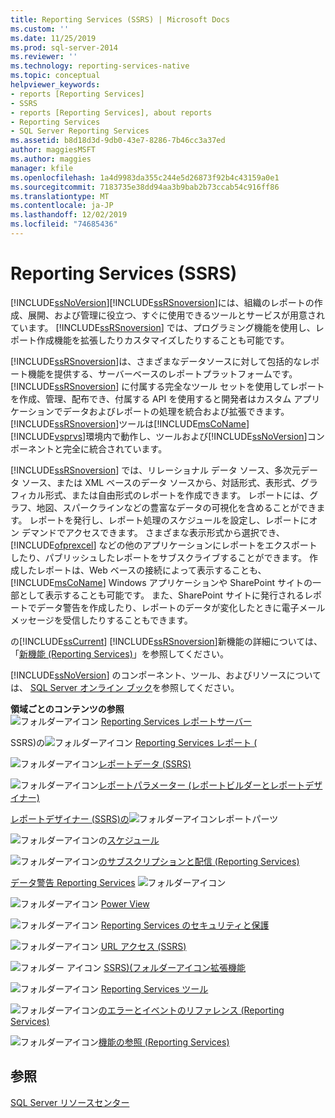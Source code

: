 ```yaml
---
title: Reporting Services (SSRS) | Microsoft Docs
ms.custom: ''
ms.date: 11/25/2019
ms.prod: sql-server-2014
ms.reviewer: ''
ms.technology: reporting-services-native
ms.topic: conceptual
helpviewer_keywords:
- reports [Reporting Services]
- SSRS
- reports [Reporting Services], about reports
- Reporting Services
- SQL Server Reporting Services
ms.assetid: b8d18d3d-9db0-43e7-8286-7b46cc3a37ed
author: maggiesMSFT
ms.author: maggies
manager: kfile
ms.openlocfilehash: 1a4d9983da355c244e5d26873f92b4c43159a0e1
ms.sourcegitcommit: 7183735e38dd94aa3b9bab2b73ccab54c916ff86
ms.translationtype: MT
ms.contentlocale: ja-JP
ms.lasthandoff: 12/02/2019
ms.locfileid: "74685436"
---
```

# <a name="reporting-services-ssrs"></a>Reporting Services (SSRS)
  [!INCLUDE[ssNoVersion](../includes/ssnoversion-md.md)][!INCLUDE[ssRSnoversion](../includes/ssrsnoversion-md.md)]には、組織のレポートの作成、展開、および管理に役立つ、すぐに使用できるツールとサービスが用意されています。 
  [!INCLUDE[ssRSnoversion](../includes/ssrsnoversion-md.md)] では、プログラミング機能を使用し、レポート作成機能を拡張したりカスタマイズしたりすることも可能です。  
  
 [!INCLUDE[ssRSnoversion](../includes/ssrsnoversion-md.md)]は、さまざまなデータソースに対して包括的なレポート機能を提供する、サーバーベースのレポートプラットフォームです。 [!INCLUDE[ssRSnoversion](../includes/ssrsnoversion-md.md)] に付属する完全なツール セットを使用してレポートを作成、管理、配布でき、付属する API を使用すると開発者はカスタム アプリケーションでデータおよびレポートの処理を統合および拡張できます。 [!INCLUDE[ssRSnoversion](../includes/ssrsnoversion-md.md)]ツールは[!INCLUDE[msCoName](../includes/msconame-md.md)] [!INCLUDE[vsprvs](../includes/vsprvs-md.md)]環境内で動作し、ツールおよび[!INCLUDE[ssNoVersion](../includes/ssnoversion-md.md)]コンポーネントと完全に統合されています。  
  
 
  [!INCLUDE[ssRSnoversion](../includes/ssrsnoversion-md.md)] では、リレーショナル データ ソース、多次元データ ソース、または XML ベースのデータ ソースから、対話形式、表形式、グラフィカル形式、または自由形式のレポートを作成できます。 レポートには、グラフ、地図、スパークラインなどの豊富なデータの可視化を含めることができます。 レポートを発行し、レポート処理のスケジュールを設定し、レポートにオン デマンドでアクセスできます。 さまざまな表示形式から選択でき、[!INCLUDE[ofprexcel](../includes/ofprexcel-md.md)] などの他のアプリケーションにレポートをエクスポートしたり、パブリッシュしたレポートをサブスクライブすることができます。 作成したレポートは、Web ベースの接続によって表示することも、[!INCLUDE[msCoName](../includes/msconame-md.md)] Windows アプリケーションや SharePoint サイトの一部として表示することも可能です。 また、SharePoint サイトに発行されるレポートでデータ警告を作成したり、レポートのデータが変化したときに電子メール メッセージを受信したりすることもできます。  
  
 の[!INCLUDE[ssCurrent](../includes/sscurrent-md.md)] [!INCLUDE[ssRSnoversion](../includes/ssrsnoversion-md.md)]新機能の詳細については、「[新機能 &#40;Reporting Services&#41;](../../2014/reporting-services/what-s-new-reporting-services.md)」を参照してください。  
  
 
  [!INCLUDE[ssNoVersion](../includes/ssnoversion-md.md)] のコンポーネント、ツール、およびリソースについては、 [SQL Server オンライン ブック](../2014-toc/index.yml)を参照してください。  
  
 **領域ごとのコンテンツの参照**  
 ![フォルダーアイコン](media/hlp-16folder.gif "F以前のアイコン ") [Reporting Services レポートサーバー](../../2014/reporting-services/reporting-services-report-server.md)  
  
 SSRS&#41;の![フォルダーアイコン](media/hlp-16folder.gif "フォルダー アイコン") [Reporting Services レポート &#40;](reports/reporting-services-reports-ssrs.md)  
  
 ![フォルダーアイコン](media/hlp-16folder.gif "フォルダー アイコン")[レポートデータ &#40;SSRS&#41;](report-data/report-data-ssrs.md)  
  
 ![フォルダーアイコン](media/hlp-16folder.gif "フォルダー アイコン")[レポートパラメーター &#40;レポートビルダーとレポートデザイナー&#41;](report-design/report-parameters-report-builder-and-report-designer.md)  
  
 [レポートデザイナー &#40;SSRS&#41;の](report-design/report-parts-in-report-designer-ssrs.md)![フォルダーアイコン](media/hlp-16folder.gif "フォルダー アイコン")レポートパーツ  
  
 ![フォルダーアイコン](media/hlp-16folder.gif "フォルダー アイコン")の[スケジュール](subscriptions/schedules.md)  
  
 ![フォルダーアイコン](media/hlp-16folder.gif "フォルダー アイコン")[のサブスクリプションと配信 &#40;Reporting Services&#41;](subscriptions/subscriptions-and-delivery-reporting-services.md)  
  
 [データ警告 Reporting Services](../ssms/agent/alerts.md) ![フォルダーアイコン](media/hlp-16folder.gif "フォルダー アイコン")  
  
 ![フォルダーアイコン](media/hlp-16folder.gif "フォルダー アイコン") [Power View](https://office.microsoft.com/excel-help/power-view-explore-visualize-and-present-your-data-HA102835634.aspx)  
  
 ![フォルダーアイコン](media/hlp-16folder.gif "フォルダー アイコン") [Reporting Services のセキュリティと保護](security/reporting-services-security-and-protection.md)  
  
 ![フォルダーアイコン](media/hlp-16folder.gif "フォルダー アイコン") [URL アクセス &#40;SSRS&#41;](url-access-ssrs.md)  
  
 ![](media/hlp-16folder.gif "フォルダー アイコン") [SSRS&#41;&#40;フォルダーアイコン拡張機能](extensions-ssrs.md)  
  
 ![フォルダーアイコン](media/hlp-16folder.gif "フォルダー アイコン") [Reporting Services ツール](tools/reporting-services-tools.md)  
  
 ![フォルダーアイコン](media/hlp-16folder.gif "フォルダー アイコン")[のエラーとイベントのリファレンス &#40;Reporting Services&#41;](troubleshooting/errors-and-events-reference-reporting-services.md)  
  
 ![フォルダーアイコン](media/hlp-16folder.gif "フォルダー アイコン")[機能の参照 &#40;Reporting Services&#41;](feature-reference-reporting-services.md)  
  
## <a name="see-also"></a>参照  
 [SQL Server リソースセンター](https://go.microsoft.com/fwlink/?linkID=219676)  
  
  
